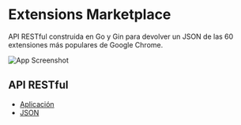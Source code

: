 # Extensions Marketplace 

API RESTful construida en Go y Gin para devolver un JSON de las 60 extensiones más populares de Google Chrome.

![App Screenshot](https://i.imgur.com/IfzSiae.png)

## API RESTful 

 - [Aplicación](https://extension-marketplace-app.pages.dev/)
 - [JSON](https://extension-marketplace-api-production.up.railway.app/api/extensions)
